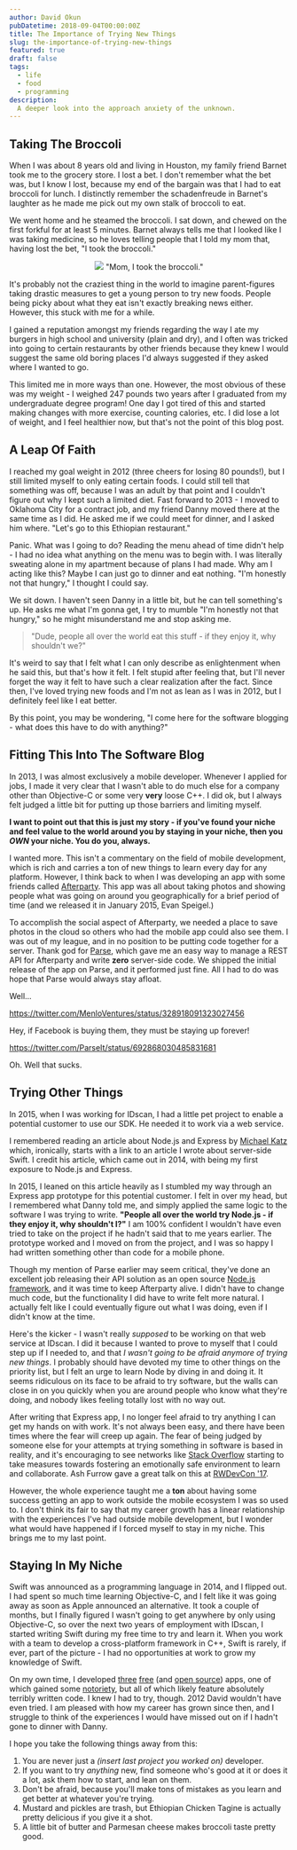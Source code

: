 ```yaml
---
author: David Okun
pubDatetime: 2018-09-04T00:00:00Z
title: The Importance of Trying New Things
slug: the-importance-of-trying-new-things
featured: true
draft: false
tags:
  - life
  - food
  - programming
description:
  A deeper look into the approach anxiety of the unknown.
---
```


## Taking The Broccoli

When I was about 8 years old and living in Houston, my family friend Barnet took me to the grocery store. I lost a bet. I don't remember what the bet was, but I know I lost, because my end of the bargain was that I had to eat broccoli for lunch. I distinctly remember the schadenfreude in Barnet's laughter as he made me pick out my own stalk of broccoli to eat.

We went home and he steamed the broccoli. I sat down, and chewed on the first forkful for at least 5 minutes. Barnet always tells me that I looked like I was taking medicine, so he loves telling people that I told my mom that, having lost the bet, "I took the broccoli."

<p align="center">
<img src="http://www.stjhs.org/images/2015-Dec/kid-broccoli[2].JPG"/> "Mom, I took the broccoli."
</p>

It's probably not the craziest thing in the world to imagine parent-figures taking drastic measures to get a young person to try new foods. People being picky about what they eat isn't exactly breaking news either. However, this stuck with me for a while. 

I gained a reputation amongst my friends regarding the way I ate my burgers in high school and university (plain and dry), and I often was tricked into going to certain restaurants by other friends because they knew I would suggest the same old boring places I'd always suggested if they asked where I wanted to go.

This limited me in more ways than one. However, the most obvious of these was my weight - I weighed 247 pounds two years after I graduated from my undergraduate degree program! One day I got tired of this and started making changes with more exercise, counting calories, etc. I did lose a lot of weight, and I feel healthier now, but that's not the point of this blog post.

## A Leap Of Faith

I reached my goal weight in 2012 (three cheers for losing 80 pounds!), but I still limited myself to only eating certain foods. I could still tell that something was off, because I was an adult by that point and I couldn't figure out why I kept such a limited diet. Fast forward to 2013 - I moved to Oklahoma City for a contract job, and my friend Danny moved there at the same time as I did. He asked me if we could meet for dinner, and I asked him where. "Let's go to this Ethiopian restaurant."

Panic. What was I going to do? Reading the menu ahead of time didn't help - I had no idea what anything on the menu was to begin with. I was literally sweating alone in my apartment because of plans I had made. Why am I acting like this? Maybe I can just go to dinner and eat nothing. "I'm honestly not that hungry," I thought I could say.

We sit down. I haven't seen Danny in a little bit, but he can tell something's up. He asks me what I'm gonna get, I try to mumble "I'm honestly not that hungry," so he might misunderstand me and stop asking me.

> "Dude, people all over the world eat this stuff - if they enjoy it, why shouldn't we?"

It's weird to say that I felt what I can only describe as enlightenment when he said this, but that's how it felt. I felt stupid after feeling that, but I'll never forget the way it felt to have such a clear realization after the fact. Since then, I've loved trying new foods and I'm not as lean as I was in 2012, but I definitely feel like I eat better.

By this point, you may be wondering, "I come here for the software blogging - what does this have to do with anything?"

## Fitting This Into The Software Blog

In 2013, I was almost exclusively a mobile developer. Whenever I applied for jobs, I made it very clear that I wasn't able to do much else for a company other than Objective-C or some very **very** loose C++. I did ok, but I always felt judged a little bit for putting up those barriers and limiting myself. 

**I want to point out that this is just my story - if you've found your niche and feel value to the world around you by staying in your niche, then you *OWN* your niche. You do you, always.**

I wanted more. This isn't a commentary on the field of mobile development, which is rich and carries a ton of new things to learn every day for any platform. However, I think back to when I was developing an app with some friends called [Afterparty](afterparty.io). This app was all about taking photos and showing people what was going on around you geographically for a brief period of time (and we released it in January 2015, Evan Speigel.) 

To accomplish the social aspect of Afterparty, we needed a place to save photos in the cloud so others who had the mobile app could also see them. I was out of my league, and in no position to be putting code together for a server. Thank god for [Parse](http://www.parse.com), which gave me an easy way to manage a REST API for Afterparty and write **zero** server-side code. We shipped the initial release of the app on Parse, and it performed just fine. All I had to do was hope that Parse would always stay afloat.

Well...

https://twitter.com/MenloVentures/status/328918091323027456

Hey, if Facebook is buying them, they must be staying up forever!

https://twitter.com/ParseIt/status/692868030485831681

Oh. Well that sucks.

## Trying Other Things 

In 2015, when I was working for IDscan, I had a little pet project to enable a potential customer to use our SDK. He needed it to work via a web service. 

I remembered reading an article about Node.js and Express by [Michael Katz](https://www.raywenderlich.com/2663-how-to-write-a-simple-node-js-mongodb-web-service-for-an-ios-app) which, ironically, starts with a link to an article I wrote about server-side Swift. I credit his article, which came out in 2014, with being my first exposure to Node.js and Express.

In 2015, I leaned on this article heavily as I stumbled my way through an Express app prototype for this potential customer. I felt in over my head, but I remembered what Danny told me, and simply applied the same logic to the software I was trying to write. **"People all over the world try Node.js - if they enjoy it, why shouldn't I?"** I am 100% confident I wouldn't have even tried to take on the project if he hadn't said that to me years earlier. The prototype worked and I moved on from the project, and I was so happy I had written something other than code for a mobile phone. 

Though my mention of Parse earlier may seem critical, they've done an excellent job releasing their API solution as an open source [Node.js framework](https://github.com/parse-community/parse-server), and it was time to keep Afterparty alive. I didn't have to change much code, but the functionality I did have to write felt more natural. I actually felt like I could eventually figure out what I was doing, even if I didn't know at the time.

Here's the kicker - I wasn't really *supposed* to be working on that web service at IDscan. I did it because I wanted to prove to myself that I could step up if I needed to, and that *I wasn't going to be afraid anymore of trying new things*. I probably should have devoted my time to other things on the priority list, but I felt an urge to learn Node by diving in and doing it. It seems ridiculous on its face to be afraid to try software, but the walls can close in on you quickly when you are around people who know what they're doing, and nobody likes feeling totally lost with no way out.

After writing that Express app, I no longer feel afraid to try anything I can get my hands on with work. It's not always been easy, and there have been times where the fear will creep up again. The fear of being judged by someone else for your attempts at trying something in software is based in reality, and it's encouraging to see networks like [Stack Overflow](https://stackoverflow.com/conduct) starting to take measures towards fostering an emotionally safe environment to learn and collaborate. Ash Furrow gave a great talk on this at [RWDevCon '17](https://www.raywenderlich.com/422-rwdevcon-2017-inspiration-talk-building-compassionate-software-by-ash-furrow).

However, the whole experience taught me a **ton** about having some success getting an app to work outside the mobile ecosystem I was so used to. I don't think its fair to say that my career growth has a linear relationship with the experiences I've had outside mobile development, but I wonder what would have happened if I forced myself to stay in my niche. This brings me to my last point.

## Staying In My Niche

Swift was announced as a programming language in 2014, and I flipped out. I had spent so much time learning Objective-C, and I felt like it was going away as soon as Apple announced an alternative. It took a couple of months, but I finally figured I wasn't going to get anywhere by only using Objective-C, so over the next two years of employment with IDscan, I started writing Swift during my free time to try and learn it. When you work with a team to develop a cross-platform framework in C++, Swift is rarely, if ever, part of the picture - I had no opportunities at work to grow my knowledge of Swift.

On my own time, I developed [three](https://github.com/dokun1/fingerlock) [free](https://github.com/dokun1/firstRuleFireplace) (and [open source](https://github.com/dokun1/jordan-meme-ios)) apps, one of which gained some [notoriety](http://www.nytimes.com/2016/06/04/arts/crying-jordan-the-meme-that-just-wont-die.html?_r=0), but all of which likely feature absolutely terribly written code. I knew I had to try, though. 2012 David wouldn't have even tried. I am pleased with how my career has grown since then, and I struggle to think of the experiences I would have missed out on if I hadn't gone to dinner with Danny.

I hope you take the following things away from this:
1. You are never just a *(insert last project you worked on)* developer. 
2. If you want to try *anything* new, find someone who's good at it or does it a lot, ask them how to start, and lean on them.
3. Don't be afraid, because you'll make tons of mistakes as you learn and get better at whatever you're trying.
4. Mustard and pickles are trash, but Ethiopian Chicken Tagine is actually pretty delicious if you give it a shot.
5. A little bit of butter and Parmesan cheese makes broccoli taste pretty good.